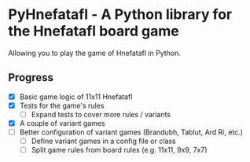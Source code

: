 # PyHnefatafl - A Python library for the Hnefatafl board game

Allowing you to play the game of Hnefatafl in Python.

## Progress

- [x] Basic game logic of 11x11 Hnefatafl
- [x] Tests for the game's rules
  - [ ] Expand tests to cover more rules / variants
- [x] A couple of variant games
- [ ] Better configuration of variant games (Brandubh, Tablut, Ard Rí, etc.)
  - [ ] Define variant games in a config file or class
  - [ ] Split game rules from board rules (e.g. 11x11, 9x9, 7x7)